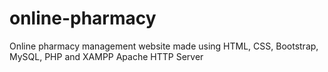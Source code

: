 # online-pharmacy
Online pharmacy management website made using HTML, CSS, Bootstrap, MySQL, PHP and XAMPP Apache HTTP Server

